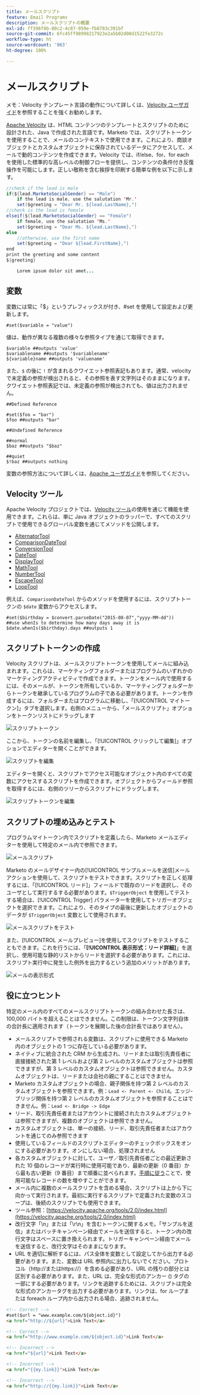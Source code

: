 ```yaml
---
title: メールスクリプト
feature: Email Programs
description: メールスクリプトの概要
exl-id: ff396f8b-80c2-4c87-959e-fb8783c391bf
source-git-commit: 6fc45ff98998217923e2a5b02d00d1522fe3272c
workflow-type: ht
source-wordcount: '963'
ht-degree: 100%

---
```


# メールスクリプト

メモ：Velocity テンプレート言語の動作について詳しくは、[Velocity ユーザガイド](https://velocity.apache.org/engine/devel/user-guide.html)を参照することを強くお勧めします。

[Apache Velocity](https://velocity.apache.org/) は、HTML コンテンツのテンプレートとスクリプトのために設計された、Java で作成された言語です。Marketo では、スクリプトトークンを使用することで、メールのコンテキストで使用できます。これにより、商談オブジェクトとカスタムオブジェクトに保存されているデータにアクセスして、メールで動的コンテンツを作成できます。Velocity では、if/else、for、for each を使用した標準的な高レベルの制御フローを提供し、コンテンツの条件付き反復操作を可能にします。正しい敬称を含む挨拶を印刷する簡単な例を以下に示します。

```java
//check if the lead is male
if(${lead.MarketoSocialGender} == "Male")
    if the lead is male, use the salutation 'Mr.'
    set($greeting = "Dear Mr. ${lead.LastName},")
//check is the lead is female
elseif(${lead.MarketoSocialGender} == "Female")
    if female, use the salutation 'Ms.'
    set($greeting = "Dear Ms. ${lead.LastName},")
else
    //otherwise, use the first name
    set($greeting = "Dear ${lead.FirstName},")
end
print the greeting and some content
${greeting}

    Lorem ipsum dolor sit amet...
```

## 変数

変数には常に「$」というプレフィックスが付き、#set を使用して設定および更新します。

```
#set($variable = "value")
```

値は、動作が異なる複数の様々な参照タイプを通じて取得できます。

```
$variable ##outputs 'value'
$variablename ##outputs '$variablename'
${variable}name ##outputs 'valuename'
```

また、`$` の後に `!` が含まれるクワイエット参照表記もあります。通常、velocity で未定義の参照が検出されると、その参照を表す文字列はそのままになります。クワイエット参照表記では、未定義の参照が検出されても、値は出力されません。

```
##Defined Reference

#set($foo = "bar")
$foo ##outputs "bar"

##Undefined Reference

##normal
$baz ##outputs "$baz"

##quiet
$!baz ##outputs nothing
```

変数の参照方法について詳しくは、[Apache ユーザガイド](https://velocity.apache.org/engine/devel/user-guide.html#formal-reference-notation)を参照してください。

## Velocity ツール

Apache Velocity プロジェクトでは、[Velocity ツール](https://velocity.apache.org/tools/devel/apidocs/overview-summary.html)の使用を通じて機能を使用できます。これらは、単に Java オブジェクトのラッパーで、すべてのスクリプトで使用できるグローバル変数を通じてメソッドを公開します。

- [AlternatorTool](https://velocity.apache.org/tools/devel/apidocs/org/apache/velocity/tools/generic/AlternatorTool.html)
- [ComparisonDateTool](https://velocity.apache.org/tools/devel/apidocs/org/apache/velocity/tools/generic/ComparisonDateTool.html)
- [ConversionTool](https://velocity.apache.org/tools/devel/apidocs/org/apache/velocity/tools/generic/ConversionTool.html)
- [DateTool](https://velocity.apache.org/tools/devel/apidocs/org/apache/velocity/tools/generic/DateTool.html)
- [DisplayTool](https://velocity.apache.org/tools/devel/apidocs/org/apache/velocity/tools/generic/DisplayTool.html)
- [MathTool](https://velocity.apache.org/tools/devel/apidocs/org/apache/velocity/tools/generic/MathTool.html)
- [NumberTool](https://velocity.apache.org/tools/devel/apidocs/org/apache/velocity/tools/generic/NumberTool.html)
- [EscapeTool](https://velocity.apache.org/tools/devel/apidocs/org/apache/velocity/tools/generic/EscapeTool.html)
- [LoopTool](https://velocity.apache.org/tools/devel/apidocs/org/apache/velocity/tools/generic/LoopTool.html)

例えば、`ComparisonDateTool` からのメソッドを使用するには、スクリプトトークンの `$date` 変数からアクセスします。

```
#set($birthday = $convert.parseDate("2015-08-07","yyyy-MM-dd"))
##use whenIs to determine how many days away it is
$date.whenIs($birthday).days ##outputs 1
```

## スクリプトトークンの作成

Velocity スクリプトは、メールスクリプトトークンを使用してメールに組み込まれます。これらは、マーケティングフォルダーまたはプログラムのいずれかのマーケティングアクティビティで作成できます。トークンをメール内で使用するには、そのメールが、トークンを所有しているか、マーケティングフォルダーからトークンを継承しているプログラムの子である必要があります。トークンを作成するには、フォルダーまたはプログラムに移動し、「[!UICONTROL マイトークン]」タブを選択します。右側のメニューから、「メールスクリプト」オプションをトークンリストにドラッグします

![スクリプトトークン](assets/script-token.png)

ここから、トークンの名前を編集し、「[!UICONTROL クリックして編集]」オプションでエディターを開くことができます。

![スクリプトを編集](assets/script-edit.png)

エディターを開くと、スクリプトでアクセス可能なオブジェクト内のすべての変数にアクセスするスクリプトを作成できます。オブジェクトからフィールド参照を取得するには、右側のツリーからスクリプトにドラッグします。

![スクリプトトークンを編集](assets/edit-script-token.png)

## スクリプトの埋め込みとテスト

プログラムマイトークン内でスクリプトを定義したら、Marketo メールエディターを使用して特定のメール内で参照できます。

![メールスクリプト](assets/email-script-marketo-email.png)

Marketo のメールデザイナー内の[!UICONTROL サンプルメールを送信]メールアクションを使用して、スクリプトをテストできます。スクリプトを正しく処理するには、「[!UICONTROL リード]」フィールドで既存のリードを選択し、そのユーザとして実行するする必要があります。`$TriggerObject` を使用してテストする場合は、[!UICONTROL Trigger] パラメーターを使用してトリガーオブジェクトを選択できます。これにより、そのタイプの最後に更新したオブジェクトのデータが `$TriggerObject` 変数として使用されます。

![メールスクリプトをテスト](assets/velocity-test.png)

また、[!UICONTROL メールプレビュー]を使用してスクリプトをテストすることもできます。これを行うには、「**[!UICONTROL 表示形式：リード詳細]**」を選択し、使用可能な静的リストからリードを選択する必要があります。これには、スクリプト実行中に発生した例外を出力するという追加のメリットがあります。

![メールの表示形式](assets/view-as.png)

## 役に立つヒント

特定のメール内のすべてのメールスクリプトトークンの組み合わせた長さは、100,000 バイトを超えることはできません。この制限は、トークン文字列自体の合計長に適用されます（トークンを展開した後の合計長ではありません）。

- メールスクリプトで参照される変数は、スクリプトに使用できる Marketo 内のオブジェクトの 1 つに存在している必要があります。
- ネイティブに統合された CRM から生成され、リードまたは取引先責任者に直接接続された第 1 レベルおよび第 2 レベルのカスタムオブジェクトは参照できますが、第 3 レベルのカスタムオブジェクトは参照できません。カスタムオブジェクトは、リードまたは会社の親にすることはできません
- Marketo カスタムオブジェクトの場合、親子関係を持つ第 2 レベルのカスタムオブジェクトを参照できます。例：`Lead <- Parent <- Child`。エッジ-ブリッジ関係を持つ第 2 レベルのカスタムオブジェクトを参照することはできません。例：`Lead <- Bridge -> Edge`
- リード、取引先責任者またはアカウントに接続されたカスタムオブジェクトは参照できますが、複数のオブジェクトは参照できません。
- カスタムオブジェクトは、単一の接続、リード、取引先責任者またはアカウントを通じてのみ参照できます
- 使用しているフィールドのスクリプトエディターのチェックボックスをオンにする必要があります。オンにしない場合、処理されません
- 各カスタムオブジェクトに対して、ユーザ／取引先責任者ごとの最近更新された 10 個のレコードが実行時に使用可能であり、最新の更新（0 番目）から最も古い更新（9 番目）まで順番に並べられます。[手順に従う](https://experienceleague.adobe.com/ja/docs/marketo/using/product-docs/administration/email-setup/change-custom-object-retrieval-limits-in-velocity-scripting)ことで、使用可能なレコードの数を増やすことができます。
- メール内に複数のメールスクリプトを含める場合、スクリプトは上から下に向かって実行されます。最初に実行するスクリプトで定義された変数のスコープは、後続のスクリプトでも使用できます。
- ツール参照：[https://velocity.apache.org/tools/2.0/index.html](https://velocity.apache.org/tools/2.0/index.html)
- 改行文字「\n」または「\r\n」を含むトークンに関するメモ。「サンプルを送信」またはバッチキャンペーン経由でメールを送信すると、トークン内の改行文字はスペースに置き換えられます。トリガーキャンペーン経由でメールを送信すると、改行文字はそのままになります。
- URL を適切に解析するには、パス全体を変数として設定してから出力する必要があります。また、変数は URL 参照内に出力しないでください。プロトコル（http://またはhttps://）を含める必要があり、URL の残りの部分とは区別する必要があります。また、URL は、完全な形式のアンカー (<a>) タグの一部にする必要があります。リンクを追跡するためには、スクリプトは完全な形式のアンカータグを出力する必要があります。リンクは、for ループまたは foreach ループ内から出力される場合、追跡されません。

```html
<!-- Correct -->
#set($url = "www.example.com/${object.id}")
<a href="http://${url}">Link Text</a>

<!-- Correct -->
<a href="http://www.example.com/${object.id}">Link Text</a>

<!-- Incorrect -->
<a href="${url}">Link Text</a>

<!-- Incorrect -->
<a href="{{my.link}}">Link Text</a>

<!-- Incorrect -->
<a href="http://{{my.link}}">Link Text</a>
```
